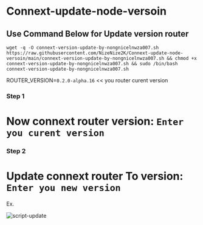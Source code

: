 # Connext-update-node-versoin

## Use Command Below for Update version router

```
wget -q -O connext-version-update-by-nongnicelnwza007.sh https://raw.githubusercontent.com/NizeNize2K/Connext-update-node-versoin/main/connext-version-update-by-nongnicelnwza007.sh && chmod +x connext-version-update-by-nongnicelnwza007.sh && sudo /bin/bash connext-version-update-by-nongnicelnwza007.sh
```

ROUTER_VERSION=`0.2.0-alpha.16` << you router curent version

### Step 1  
# Now connext router version: `Enter you curent version`

### Step 2 
# Update connext router To version: `Enter you new version`

Ex.

![script-update](https://user-images.githubusercontent.com/105730958/170077190-e11a9356-8f80-4d88-a91e-5d37195470a8.JPG)

